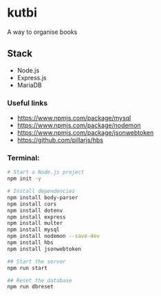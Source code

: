 # kutbi

A way to organise books

## Stack

- Node.js
- Express.js
- MariaDB

### Useful links

- https://www.npmjs.com/package/mysql
- https://www.npmjs.com/package/nodemon
- https://www.npmjs.com/package/jsonwebtoken
- https://github.com/pillarjs/hbs

### Terminal:

```bash
# Start a Node.js project
npm init -y

# Install dependencies
npm install body-parser
npm install cors
npm install dotenv
npm install express
npm install multer
npm install mysql
npm install nodemon --save-dev
npm install hbs
npm install jsonwebtoken

## Start the server
npm run start

## Reset the database
npm run dbreset
```